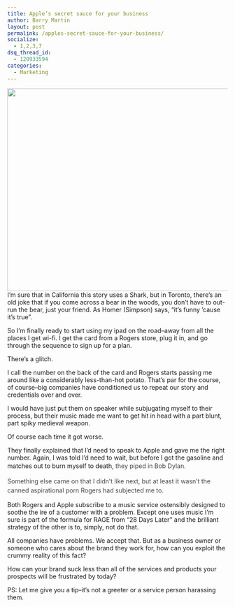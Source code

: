 ```yaml
---
title: Apple’s secret sauce for your business
author: Barry Martin
layout: post
permalink: /apples-secret-sauce-for-your-business/
socialize:
  - 1,2,3,7
dsq_thread_id:
  - 120933594
categories:
  - Marketing
---
```

<img class="aligncenter size-full wp-image-7199" title="apple-sauce-good-business" src="http://hypenotic.com/wordpress/wp-content/uploads/2011/10/apple-sauce-good-business.jpg" alt="" width="580" height="464" />I&#8217;m sure that in California this story uses a Shark, but in Toronto, there&#8217;s an old joke that if you come across a bear in the woods, you don&#8217;t have to out-run the bear, just your friend. As Homer (Simpson) says, &#8220;it&#8217;s funny &#8217;cause it&#8217;s true&#8221;.

So I&#8217;m finally ready to start using my ipad on the road–away from all the places I get wi-fi. I get the card from a Rogers store, plug it in, and go through the sequence to sign up for a plan.

There&#8217;s a glitch.

I call the number on the back of the card and Rogers starts passing me around like a considerably less-than-hot potato. That&#8217;s par for the course, of course–big companies have conditioned us to repeat our story and credentials over and over.

I would have just put them on speaker while subjugating myself to their process, but their music made me want to get hit in head with a part blunt, part spiky medieval weapon.

Of course each time it got worse.

They finally explained that I&#8217;d need to speak to Apple and gave me the right number. Again, I was told I&#8217;d need to wait, but before I got the gasoline and matches out to burn myself to death, <span style="color: #444444; font-style: normal; line-height: 21px; font-size: 14px;">they piped in Bob Dylan.</span>

<span style="color: #444444; font-style: normal; line-height: 21px; font-size: 14px;">Something else came on that I didn&#8217;t like next, but at least it wasn&#8217;t the canned aspirational porn Rogers had subjected me to.</span>

Both Rogers and Apple subscribe to a music service ostensibly designed to soothe the ire of a customer with a problem. Except one uses music I&#8217;m sure is part of the formula for RAGE from &#8220;28 Days Later&#8221; and the brilliant strategy of the other is to, simply, not do that.

All companies have problems. We accept that. But as a business owner or someone who cares about the brand they work for, how can you exploit the crummy reality of this fact?

How can your brand suck less than all of the services and products your prospects will be frustrated by today?

PS: Let me give you a tip–it&#8217;s not a greeter or a service person harassing them.